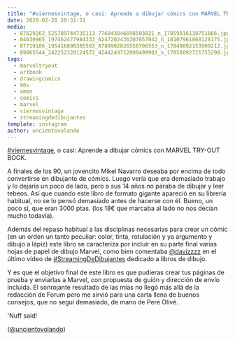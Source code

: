 ```yaml
---
title: "#viernesvintage, o casi: Aprende a dibujar cómics con MARVEL TRY-OUT BOOK"
date: 2020-02-28 20:31:51
media: 
  - 87629262_525789744735113_776043846698503821_n_17859016138751866.jpg
  - 84030965_197462477984333_6247202436307857042_n_18107961868128175.jpg
  - 87719186_195416898385593_8789902826550706553_n_17849092153909212.jpg
  - 89065544_242252320124572_4244249712000499901_n_17858892721755298.jpg
tags: 
  - marveltryout
  - artbook
  - drawingcomics
  - 90s
  - xmen
  - comics
  - marvel
  - viernesvintage
  - streamingdedibujantes
template: instagram
author: uncientovolando
---
```


[#viernesvintage](/tags/viernesvintage), o casi: Aprende a dibujar cómics con MARVEL TRY-OUT BOOK.


A finales de los 90, un jovencito Mikel Navarro deseaba por encima de todo convertirse en dibujante de cómics. Luego vería que era demasiado trabajo y lo dejaría un poco de lado, pero a sus 14 años no paraba de dibujar y leer tebeos. Así que cuando este libro de formato gigante apareció en su librería habitual, no se lo pensó demasiado antes de hacerse con él. Bueno, un poco sí, que eran 3000 ptas. (los 18€ que marcaba al lado no nos decían mucho todavía).


Además del repaso habitual a las disciplinas necesarias para crear un cómic (en un orden un tanto peculiar: color, tinta, rotulación y ya argumento y dibujo a lápiz) este libro se caracteriza por incluir en su parte final varias hojas de papel de dibujo Marvel, como bien comentaba [@davizzzz](https://instagram.com/davizzzz) en el último vídeo de [#StreamingDeDibujantes](/tags/streamingdedibujantes) dedicado a libros de dibujo.


Y es que el objetivo final de este libro es que pudieras crear tus páginas de prueba y enviarlas a Marvel, con propuesta de guión y dirección de envío incluida. El sonrojante resultado de las mías no llegó más allá de la redacción de Forum pero me sirvió para una carta llena de buenos consejos, que no seguí demasiado, de mano de Pere Olivé.


'Nuff said!


([@uncientovolando](https://instagram.com/uncientovolando))
